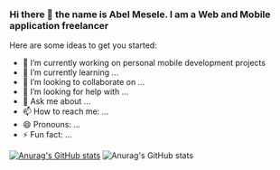 ### Hi there 👋 the name is Abel Mesele. I am a Web and Mobile application freelancer

Here are some ideas to get you started:

- 🔭 I’m currently working on personal mobile development projects
- 🌱 I’m currently learning ...
- 👯 I’m looking to collaborate on ...
- 🤔 I’m looking for help with ...
- 💬 Ask me about ...
- 📫 How to reach me: ...
- 😄 Pronouns: ...
- ⚡ Fun fact: ...

[![Anurag's GitHub stats](https://github-readme-stats.vercel.app/api?username=AtoBrightSide)](https://github.com/anuraghazra/github-readme-stats)
![Anurag's GitHub stats](https://github-readme-stats.vercel.app/api?username=AtoBrightSide&show_icons=true&theme=dark)
